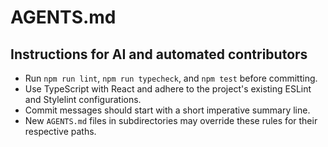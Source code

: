 # AGENTS.md

## Instructions for AI and automated contributors

- Run `npm run lint`, `npm run typecheck`, and `npm test` before committing.
- Use TypeScript with React and adhere to the project's existing ESLint and Stylelint configurations.
- Commit messages should start with a short imperative summary line.
- New `AGENTS.md` files in subdirectories may override these rules for their respective paths.
